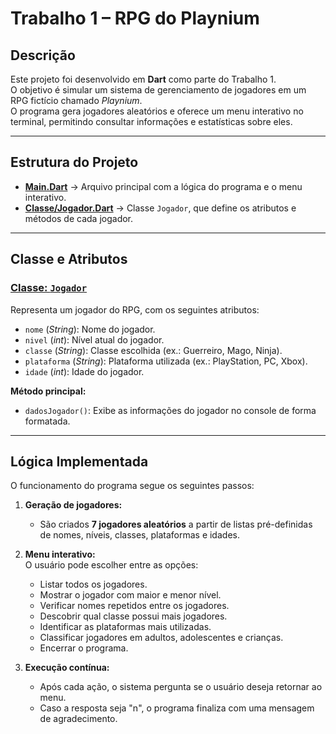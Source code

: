 # Trabalho 1 – RPG do Playnium

## Descrição
Este projeto foi desenvolvido em **Dart** como parte do Trabalho 1.  
O objetivo é simular um sistema de gerenciamento de jogadores em um RPG fictício chamado *Playnium*.  
O programa gera jogadores aleatórios e oferece um menu interativo no terminal, permitindo consultar informações e estatísticas sobre eles.

---

## Estrutura do Projeto
- **[Main.Dart](./Main.dart)** → Arquivo principal com a lógica do programa e o menu interativo.
- **[Classe/Jogador.Dart](./Classe/Jogador.dart)** → Classe `Jogador`, que define os atributos e métodos de cada jogador.

---

## Classe e Atributos

### [Classe: `Jogador`](./Classe/Jogador.dart)
Representa um jogador do RPG, com os seguintes atributos:

- `nome` (*String*): Nome do jogador.  
- `nivel` (*int*): Nível atual do jogador.  
- `classe` (*String*): Classe escolhida (ex.: Guerreiro, Mago, Ninja).  
- `plataforma` (*String*): Plataforma utilizada (ex.: PlayStation, PC, Xbox).  
- `idade` (*int*): Idade do jogador.  

**Método principal:**
- `dadosJogador()`: Exibe as informações do jogador no console de forma formatada.

---

## Lógica Implementada
O funcionamento do programa segue os seguintes passos:

1. **Geração de jogadores:**  
   - São criados **7 jogadores aleatórios** a partir de listas pré-definidas de nomes, níveis, classes, plataformas e idades.

2. **Menu interativo:**  
   O usuário pode escolher entre as opções:
   - Listar todos os jogadores.
   - Mostrar o jogador com maior e menor nível.
   - Verificar nomes repetidos entre os jogadores.
   - Descobrir qual classe possui mais jogadores.
   - Identificar as plataformas mais utilizadas.
   - Classificar jogadores em adultos, adolescentes e crianças.
   - Encerrar o programa.

3. **Execução contínua:**  
   - Após cada ação, o sistema pergunta se o usuário deseja retornar ao menu.  
   - Caso a resposta seja "n", o programa finaliza com uma mensagem de agradecimento.